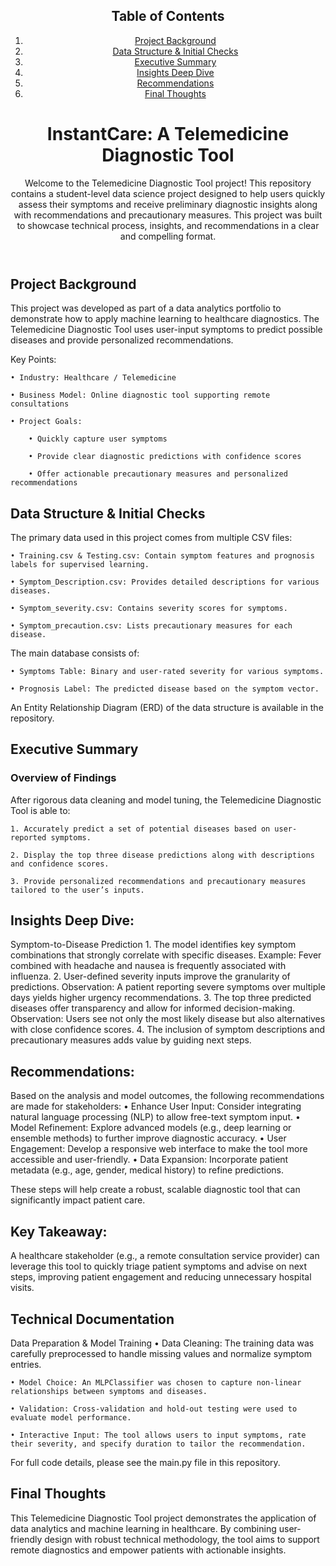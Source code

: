 <header>

<!--
  <<< Author notes: Course header >>>
  Include a 1280×640 image, course title in sentence case, and a concise description in emphasis.
  In your repository settings: enable template repository, add your 1280×640 social image, auto delete head branches.
  Add your open source license, GitHub uses MIT license.
-->

## Table of Contents
1. [Project Background](#project-background)
2. [Data Structure & Initial Checks](#data-structure--initial-checks)
3. [Executive Summary](#executive-summary)
5. [Insights Deep Dive](#insights_Deep_Dive)
6. [Recommendations](#recommendations)
7. [Final Thoughts](#final-thoughts)

   
# InstantCare: A Telemedicine Diagnostic Tool

Welcome to the Telemedicine Diagnostic Tool project! This repository contains a student-level data science project designed to help users quickly assess their symptoms and receive preliminary diagnostic insights along with recommendations and precautionary measures. This project was built to showcase technical process, insights, and recommendations in a clear and compelling format.

</header>

<!--
  <<< Author notes: Step 1 >>>
  Choose 3-5 steps for your course.
  The first step is always the hardest, so pick something easy!
  Link to docs.github.com for further explanations.
  Encourage users to open new tabs for steps!
-->

## Project Background

This project was developed as part of a data analytics portfolio to demonstrate how to apply machine learning to healthcare diagnostics. The Telemedicine Diagnostic Tool uses user-input symptoms to predict possible diseases and provide personalized recommendations.

Key Points:

	• Industry: Healthcare / Telemedicine
 
	• Business Model: Online diagnostic tool supporting remote consultations
 
	• Project Goals:
 
		• Quickly capture user symptoms
  
		• Provide clear diagnostic predictions with confidence scores
  
		• Offer actionable precautionary measures and personalized recommendations

  

 
## Data Structure & Initial Checks

The primary data used in this project comes from multiple CSV files:

	• Training.csv & Testing.csv: Contain symptom features and prognosis labels for supervised learning.
 
	• Symptom_Description.csv: Provides detailed descriptions for various diseases.

	• Symptom_severity.csv: Contains severity scores for symptoms.
 
	• Symptom_precaution.csv: Lists precautionary measures for each disease.
 

The main database consists of:

	• Symptoms Table: Binary and user-rated severity for various symptoms.
 
	• Prognosis Label: The predicted disease based on the symptom vector.
 

An Entity Relationship Diagram (ERD) of the data structure is available in the repository.

## Executive Summary

### Overview of Findings

After rigorous data cleaning and model tuning, the Telemedicine Diagnostic Tool is able to:

	1. Accurately predict a set of potential diseases based on user-reported symptoms.
 
	2. Display the top three disease predictions along with descriptions and confidence scores.

	3. Provide personalized recommendations and precautionary measures tailored to the user’s inputs.

 ## Insights Deep Dive:
 Symptom-to-Disease Prediction
	1. The model identifies key symptom combinations that strongly correlate with specific diseases.
		Example: Fever combined with headache and nausea is frequently associated with influenza.
	2. User-defined severity inputs improve the granularity of predictions.
		Observation: A patient reporting severe symptoms over multiple days yields higher urgency recommendations.
	3. The top three predicted diseases offer transparency and allow for informed decision-making.
		Observation: Users see not only the most likely disease but also alternatives with close confidence scores.
	4. The inclusion of symptom descriptions and precautionary measures adds value by guiding next steps.

 ## Recommendations:
 Based on the analysis and model outcomes, the following recommendations are made for stakeholders:
	• Enhance User Input: Consider integrating natural language processing (NLP) to allow free-text symptom input.
	• Model Refinement: Explore advanced models (e.g., deep learning or ensemble methods) to further improve diagnostic accuracy.
	• User Engagement: Develop a responsive web interface to make the tool more accessible and user-friendly.
	• Data Expansion: Incorporate patient metadata (e.g., age, gender, medical history) to refine predictions.

These steps will help create a robust, scalable diagnostic tool that can significantly impact patient care.

## Key Takeaway:
A healthcare stakeholder (e.g., a remote consultation service provider) can leverage this tool to quickly triage patient symptoms and advise on next steps, improving patient engagement and reducing unnecessary hospital visits.

## Technical Documentation

Data Preparation & Model Training
	• Data Cleaning: The training data was carefully preprocessed to handle missing values and normalize symptom entries.
 
	• Model Choice: An MLPClassifier was chosen to capture non-linear relationships between symptoms and diseases.
 
	• Validation: Cross-validation and hold-out testing were used to evaluate model performance.
 
	• Interactive Input: The tool allows users to input symptoms, rate their severity, and specify duration to tailor the recommendation.
 

For full code details, please see the main.py file in this repository.

## Final Thoughts

This Telemedicine Diagnostic Tool project demonstrates the application of data analytics and machine learning in healthcare. By combining user-friendly design with robust technical methodology, the tool aims to support remote diagnostics and empower patients with actionable insights.




</footer>
